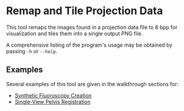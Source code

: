 # Remap and Tile Projection Data
This tool remaps the images found in a projection data file to 8 bpp for visualization and tiles them into a single output PNG file.

A comprehensive listing of the program's usage may be obtained by passing `-h` or `--help`.

## Examples
Several examples of this tool are given in the walkthrough sections for:
* [Synthetic Fluoroscopy Creation](https://github.com/rg2/xreg/wiki/Walkthrough%3A-Simulated-Fluoroscopy)
* [Single-View Pelvis Registration](https://github.com/rg2/xreg/wiki/Walkthrough%3A-Single-View-Pelvis-Registration)